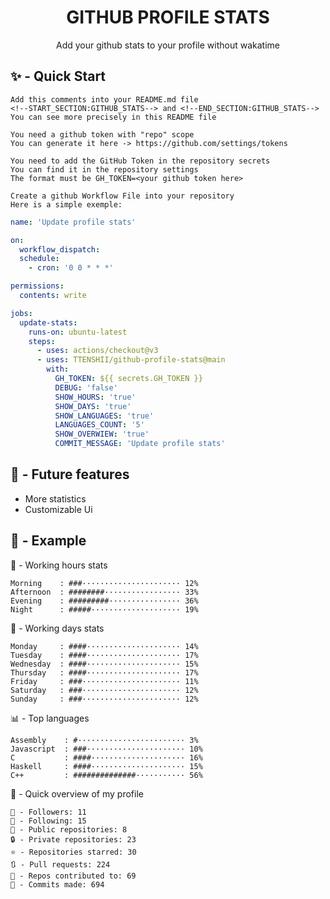 <h1 align="center">GITHUB PROFILE STATS</h1>
<p align="center">Add your github stats to your profile without wakatime</p>

## ✨ - Quick Start
```
Add this comments into your README.md file
<!--START_SECTION:GITHUB_STATS--> and <!--END_SECTION:GITHUB_STATS-->
You can see more precisely in this README file
```
```
You need a github token with "repo" scope
You can generate it here -> https://github.com/settings/tokens
```
```
You need to add the GitHub Token in the repository secrets
You can find it in the repository settings
The format must be GH_TOKEN=<your github token here>
```
```
Create a github Workflow File into your repository
Here is a simple exemple:
```
```yml
name: 'Update profile stats'

on:
  workflow_dispatch:
  schedule:
    - cron: '0 0 * * *'

permissions:
  contents: write

jobs:
  update-stats:
    runs-on: ubuntu-latest
    steps:
      - uses: actions/checkout@v3
      - uses: TTENSHII/github-profile-stats@main
        with:
          GH_TOKEN: ${{ secrets.GH_TOKEN }}
          DEBUG: 'false'
          SHOW_HOURS: 'true'
          SHOW_DAYS: 'true'
          SHOW_LANGUAGES: 'true'
          LANGUAGES_COUNT: '5'
          SHOW_OVERWIEW: 'true'
          COMMIT_MESSAGE: 'Update profile stats'
```

## 🔖 - Future features
- More statistics
- Customizable Ui

## 📘 - Example

<!--START_SECTION:GITHUB_STATS-->
🌉 - Working hours stats
```text
Morning    : ###······················ 12%
Afternoon  : ########················· 33%
Evening    : #########················ 36%
Night      : #####···················· 19%
```
📅 - Working days stats
```text
Monday     : ####····················· 14%
Tuesday    : ####····················· 17%
Wednesday  : ####····················· 15%
Thursday   : ####····················· 17%
Friday     : ###······················ 11%
Saturday   : ###······················ 12%
Sunday     : ###······················ 12%
```
📊 - Top languages
```text
Assembly    : #························ 3%
Javascript  : ###······················ 10%
C           : ####····················· 16%
Haskell     : ####····················· 15%
C++         : ##############··········· 56%
```
🎏 - Quick overview of my profile
```text
👥 - Followers: 11
👤 - Following: 15
📂 - Public repositories: 8
🔒 - Private repositories: 23
⭐ - Repositories starred: 30
🔃 - Pull requests: 224
🐲 - Repos contributed to: 69
🍃 - Commits made: 694
```
<!--END_SECTION:GITHUB_STATS-->
